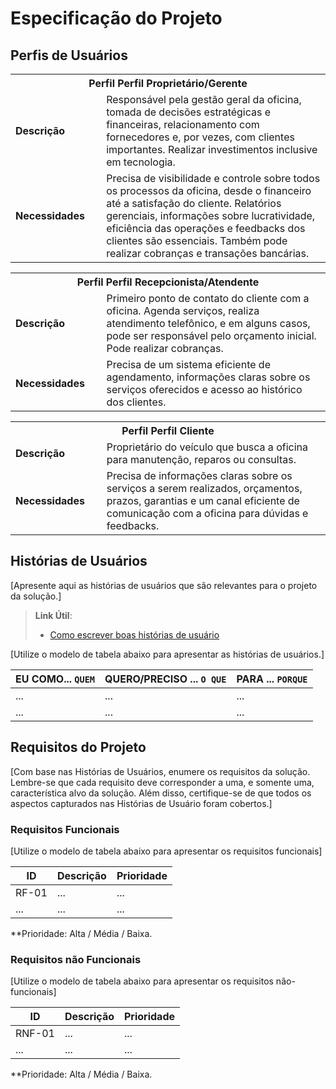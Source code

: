 # Especificação do Projeto

## Perfis de Usuários

<table>
<tbody>
<tr align=center>
<th colspan="2">Perfil Perfil Proprietário/Gerente </th>
</tr>
<tr>
<td width="150px"><b>Descrição</b></td>
<td width="600px">Responsável pela gestão geral da oficina, tomada de decisões estratégicas e financeiras, relacionamento com fornecedores e, por vezes, com clientes importantes. Realizar investimentos inclusive em tecnologia.</td>
</tr>
<tr>
<td><b>Necessidades</b></td>
<td>Precisa de visibilidade e controle sobre todos os processos da oficina, desde o financeiro até a satisfação do cliente. Relatórios gerenciais, informações sobre lucratividade, eficiência das operações e feedbacks dos clientes são essenciais. Também pode realizar cobranças e transações bancárias. </td>
</tr>
</tbody>
</table>

<table>
<tbody>
<tr align=center>
<th colspan="2">Perfil Perfil Recepcionista/Atendente </th>
</tr>
<tr>
<td width="150px"><b>Descrição</b></td>
<td width="600px">Primeiro ponto de contato do cliente com a oficina. Agenda serviços, realiza atendimento telefônico, e em alguns casos, pode ser responsável pelo orçamento inicial. Pode realizar cobranças.</td>
</tr>
<tr>
<td><b>Necessidades</b></td>
<td>Precisa de um sistema eficiente de agendamento, informações claras sobre os serviços oferecidos e acesso ao histórico dos clientes. </td>
</tr>
</tbody>
</table>
<table>
<tbody>
<tr align=center>
<th colspan="2">Perfil Perfil Cliente </th>
</tr>
<tr>
<td width="150px"><b>Descrição</b></td>
<td width="600px">Proprietário do veículo que busca a oficina para manutenção, reparos ou consultas. </td>
</tr>
<tr>
<td><b>Necessidades</b></td>
<td>Precisa de informações claras sobre os serviços a serem realizados, orçamentos, prazos, garantias e um canal eficiente de comunicação com a oficina para dúvidas e feedbacks.  </td>
</tr>
</tbody>
</table>

## Histórias de Usuários

[Apresente aqui as histórias de usuários que são relevantes para o projeto da solução.]

> **Link Útil**:
> - [Como escrever boas histórias de usuário](https://medium.com/vertice/como-escrever-boas-users-stories-hist%C3%B3rias-de-usu%C3%A1rios-b29c75043fac)

[Utilize o modelo de tabela abaixo para apresentar as histórias de usuários.]

|EU COMO... `QUEM`   | QUERO/PRECISO ... `O QUE` |PARA ... `PORQUE`                 |
|--------------------|---------------------------|----------------------------------|
| ...                | ...                       | ...                              |
| ...                | ...                       | ...                              |

## Requisitos do Projeto

[Com base nas Histórias de Usuários, enumere os requisitos da solução. Lembre-se que cada requisito deve corresponder a uma, e somente uma, característica alvo da solução. Além disso, certifique-se de que todos os aspectos capturados nas Histórias de Usuário foram cobertos.]

### Requisitos Funcionais

[Utilize o modelo de tabela abaixo para apresentar os requisitos funcionais]

|ID    | Descrição                | Prioridade |
|-------|---------------------------------|----|
| RF-01 |  ...                    | ...   | 
|  ...  |  ...                    | ...   |

**Prioridade: Alta / Média / Baixa. 

### Requisitos não Funcionais

[Utilize o modelo de tabela abaixo para apresentar os requisitos não-funcionais]

|ID      | Descrição               |Prioridade |
|--------|-------------------------|----|
| RNF-01 |  ...                    | ...   | 
| ...    |  ...                    | ...   | 

**Prioridade: Alta / Média / Baixa. 

